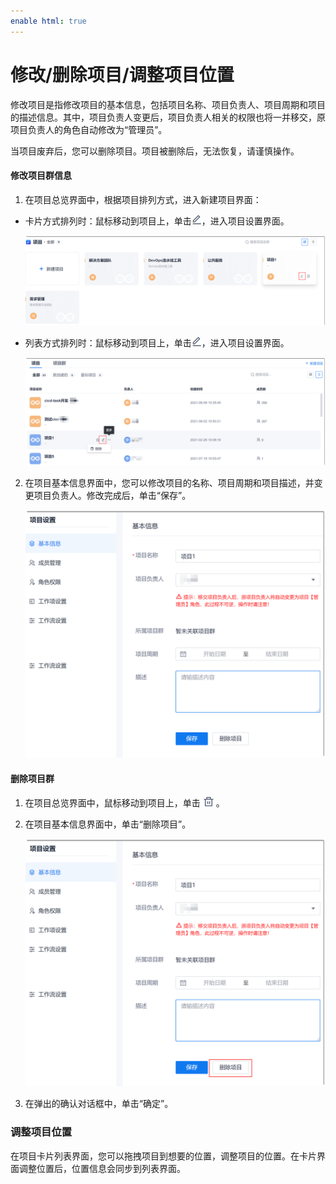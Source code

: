 ```yaml
---
enable html: true
---
```

# 修改/删除项目/调整项目位置

修改项目是指修改项目的基本信息，包括项目名称、项目负责人、项目周期和项目的描述信息。其中，项目负责人变更后，项目负责人相关的权限也将一并移交，原项目负责人的角色自动修改为“管理员”。

当项目废弃后，您可以删除项目。项目被删除后，无法恢复，请谨慎操作。

#### 修改项目群信息

1. 在项目总览界面中，根据项目排列方式，进入新建项目界面：
  * 卡片方式排列时：鼠标移动到项目上，单击![](fig/modify01.png)，进入项目设置界面。
    
    <img src="fig/项目-进入编辑.png" style="zoom:50%">
    
  * 列表方式排列时：鼠标移动到项目上，单击![](fig/modify01.png)，进入项目设置界面。
     
     <img src="fig/项目-列表进入编辑.png" style="zoom:50%">
     
2. 在项目基本信息界面中，您可以修改项目的名称、项目周期和项目描述，并变更项目负责人。修改完成后，单击“保存”。
    
    <img src="fig/项目-编辑.png" style="zoom:50%">
        

#### 删除项目群

1. 在项目总览界面中，鼠标移动到项目上，单击![](fig/delete01.png)。
2. 在项目基本信息界面中，单击“删除项目”。
    
    <img src="fig/项目-删除.png" style="zoom:50%">
    
3. 在弹出的确认对话框中，单击“确定”。


### 调整项目位置
在项目卡片列表界面，您可以拖拽项目到想要的位置，调整项目的位置。在卡片界面调整位置后，位置信息会同步到列表界面。
